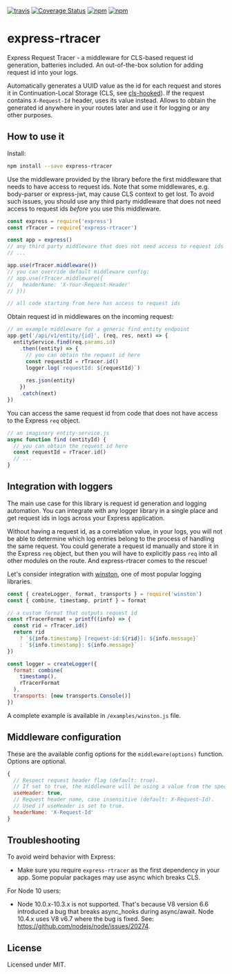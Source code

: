[![travis](https://travis-ci.org/puzpuzpuz/express-rtracer.svg?branch=master)](https://travis-ci.org/puzpuzpuz/express-rtracer.svg?branch=master)
[![Coverage Status](https://coveralls.io/repos/github/puzpuzpuz/express-rtracer/badge.svg?branch=master)](https://coveralls.io/github/puzpuzpuz/express-rtracer?branch=master)
[![npm](https://img.shields.io/npm/v/express-rtracer.svg)](https://www.npmjs.com/package/express-rtracer)
[![npm](https://img.shields.io/npm/dm/express-rtracer.svg)](https://www.npmjs.com/package/express-rtracer)

# express-rtracer

Express Request Tracer - a middleware for CLS-based request id generation, batteries included. An out-of-the-box solution for adding request id into your logs.

Automatically generates a UUID value as the id for each request and stores it in Continuation-Local Storage (CLS, see [cls-hooked](https://github.com/jeff-lewis/cls-hooked)). If the request contains `X-Request-Id` header, uses its value instead. Allows to obtain the generated id anywhere in your routes later and use it for logging or any other purposes.

## How to use it

Install:

```bash
npm install --save express-rtracer
```

Use the middleware provided by the library before the first middleware that needs to have access to request ids. Note that some middlewares, e.g. body-parser or express-jwt, may cause CLS context to get lost. To avoid such issues, you should use any third party middleware that does not need access to request ids *before* you use this middleware.

```javascript
const express = require('express')
const rTracer = require('express-rtracer')

const app = express()
// any third party middleware that does not need access to request ids goes here
// ...

app.use(rTracer.middleware())
// you can override default middleware config:
// app.use(rTracer.middleware({
//   headerName: 'X-Your-Request-Header'
// }))

// all code starting from here has access to request ids
```

Obtain request id in middlewares on the incoming request:

```javascript
// an example middleware for a generic find entity endpoint
app.get('/api/v1/entity/{id}', (req, res, next) => {
  entityService.find(req.params.id)
    .then((entity) => {
      // you can obtain the request id here
      const requestId = rTracer.id()
      logger.log(`requestId: ${requestId}`)
      
      res.json(entity)
    })
    .catch(next)
})
```

You can access the same request id from code that does not have access to the Express `req` object.

```javascript
// an imaginary entity-service.js
async function find (entityId) {
  // you can obtain the request id here
  const requestId = rTracer.id()
  // ...
}
```

## Integration with loggers

The main use case for this library is request id generation and logging automation. You can integrate with any logger library in a single place and get request ids in logs across your Express application.

Without having a request id, as a correlation value, in your logs, you will not be able to determine which log entries belong to the process of handling the same request. You could generate a request id manually and store it in the Express `req` object, but then you will have to explicitly pass `req` into all other modules on the route. And express-rtracer comes to the rescue!

Let's consider integration with [winston](https://github.com/winstonjs/winston), one of most popular logging libraries.

```javascript
const { createLogger, format, transports } = require('winston')
const { combine, timestamp, printf } = format

// a custom format that outputs request id
const rTracerFormat = printf((info) => {
  const rid = rTracer.id()
  return rid
    ? `${info.timestamp} [request-id:${rid}]: ${info.message}`
    : `${info.timestamp}: ${info.message}`
})

const logger = createLogger({
  format: combine(
    timestamp(),
    rTracerFormat
  ),
  transports: [new transports.Console()]
})
```

A complete example is available in `/examples/winston.js` file.

## Middleware configuration

These are the available config options for the `middleware(options)` function. Options are optional.

```javascript
{
  // Respect request header flag (default: true).
  // If set to true, the middleware will be using a value from the specified header (if the value is present).
  useHeader: true,
  // Request header name, case insensitive (default: X-Request-Id).
  // Used if useHeader is set to true.
  headerName: 'X-Request-Id'
}
```

## Troubleshooting

To avoid weird behavior with Express:

* Make sure you require `express-rtracer` as the first dependency in your app. Some popular packages may use async which breaks CLS.

For Node 10 users:

* Node 10.0.x-10.3.x is not supported. That's because V8 version 6.6 introduced a bug that breaks async_hooks during async/await. Node 10.4.x uses V8 v6.7 where the bug is fixed. See: https://github.com/nodejs/node/issues/20274.

## License

Licensed under MIT.
